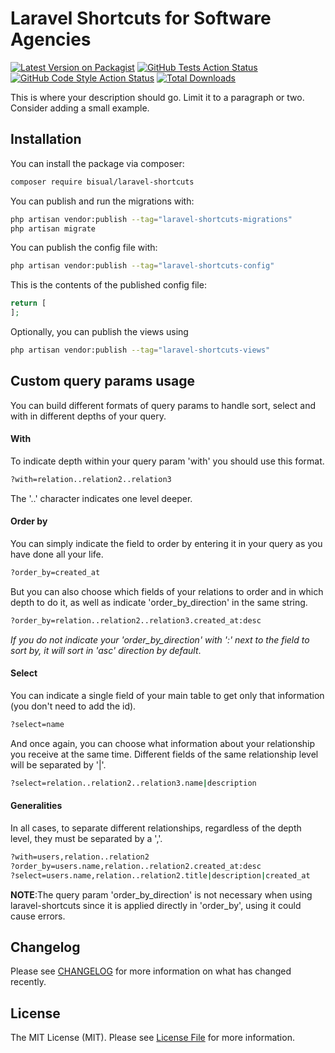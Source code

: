 # Laravel Shortcuts for Software Agencies

[![Latest Version on Packagist](https://img.shields.io/packagist/v/bisual/laravel-shortcuts.svg?style=flat-square)](https://packagist.org/packages/bisual/laravel-shortcuts)
[![GitHub Tests Action Status](https://img.shields.io/github/actions/workflow/status/bisual/laravel-shortcuts/run-tests.yml?branch=main&label=tests&style=flat-square)](https://github.com/bisual/laravel-shortcuts/actions?query=workflow%3Arun-tests+branch%3Amain)
[![GitHub Code Style Action Status](https://img.shields.io/github/actions/workflow/status/bisual/laravel-shortcuts/fix-php-code-style-issues.yml?branch=main&label=code%20style&style=flat-square)](https://github.com/bisual/laravel-shortcuts/actions?query=workflow%3A"Fix+PHP+code+style+issues"+branch%3Amain)
[![Total Downloads](https://img.shields.io/packagist/dt/bisual/laravel-shortcuts.svg?style=flat-square)](https://packagist.org/packages/bisual/laravel-shortcuts)

This is where your description should go. Limit it to a paragraph or two. Consider adding a small example.

## Installation

You can install the package via composer:

```bash
composer require bisual/laravel-shortcuts
```

You can publish and run the migrations with:

```bash
php artisan vendor:publish --tag="laravel-shortcuts-migrations"
php artisan migrate
```

You can publish the config file with:

```bash
php artisan vendor:publish --tag="laravel-shortcuts-config"
```

This is the contents of the published config file:

```php
return [
];
```

Optionally, you can publish the views using

```bash
php artisan vendor:publish --tag="laravel-shortcuts-views"
```

## Custom query params usage

You can build different formats of query params to handle sort, select and with in different depths of your query.

#### With

To indicate depth within your query param 'with' you should use this format.

```bash
?with=relation..relation2..relation3
```
The '..' character indicates one level deeper.

#### Order by

You can simply indicate the field to order by entering it in your query as you have done all your life.

```bash
?order_by=created_at
```

But you can also choose which fields of your relations to order and in which depth to do it, as well as indicate 'order_by_direction' in the same string.

```bash
?order_by=relation..relation2..relation3.created_at:desc
```

_If you do not indicate your 'order_by_direction' with ':' next to the field to sort by, it will sort in 'asc' direction by default_.

#### Select

You can indicate a single field of your main table to get only that information (you don't need to add the id).

```bash
?select=name
```

And once again, you can choose what information about your relationship you receive at the same time. Different fields of the same relationship level will be separated by '|'.

```bash
?select=relation..relation2..relation3.name|description
```

#### Generalities

In all cases, to separate different relationships, regardless of the depth level, they must be separated by a ','.

```bash
?with=users,relation..relation2
?order_by=users.name,relation..relation2.created_at:desc
?select=users.name,relation..relation2.title|description|created_at
```

**NOTE**:The query param 'order_by_direction' is not necessary when using laravel-shortcuts since it is applied directly in 'order_by', using it could cause errors.

## Changelog

Please see [CHANGELOG](CHANGELOG.md) for more information on what has changed recently.

## License

The MIT License (MIT). Please see [License File](LICENSE.md) for more information.
